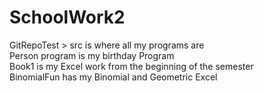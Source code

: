 # SchoolWork2
GitRepoTest > src is where all my programs are <br>
Person program is my birthday Program <br>
Book1 is my Excel work from the beginning of the semester <br>
BinomialFun has my Binomial and Geometric Excel <br>
